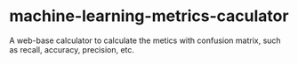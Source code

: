 # machine-learning-metrics-caculator
A web-base calculator to calculate the metics with confusion matrix, such as recall, accuracy, precision, etc. 
